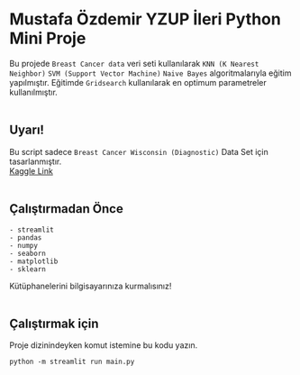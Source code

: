# Mustafa Özdemir YZUP İleri Python Mini Proje
Bu projede `Breast Cancer data` veri seti kullanılarak `KNN (K Nearest Neighbor)` `SVM (Support Vector Machine)` `Naive Bayes` algoritmalarıyla eğitim yapılmıştır. Eğitimde `Gridsearch` kullanılarak en optimum parametreler kullanılmıştır.
<br/>
<br/>

## Uyarı!
Bu script sadece `Breast Cancer Wisconsin (Diagnostic)` Data Set için tasarlanmıştır.
<br/>
<a href="https://www.kaggle.com/datasets/uciml/breast-cancer-wisconsin-data">Kaggle Link</a>
<br/>
<br/>

## Çalıştırmadan Önce
    - streamlit
    - pandas
    - numpy
    - seaborn
    - matplotlib
    - sklearn
Kütüphanelerini bilgisayarınıza kurmalısınız!
<br/>
<br/>

## Çalıştırmak için
Proje dizinindeyken komut istemine bu kodu yazın.
```
python -m streamlit run main.py
```
